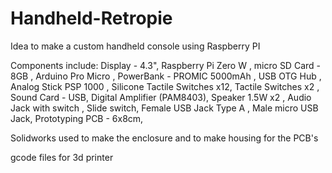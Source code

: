 # Handheld-Retropie
Idea to make a custom handheld console using Raspberry PI 

Components include:
Display - 4.3", 
Raspberry Pi Zero W ,
micro SD Card - 8GB ,
Arduino Pro Micro ,
PowerBank - PROMIC 5000mAh ,
USB OTG Hub ,
Analog Stick PSP 1000 ,
Silicone Tactile Switches x12,
Tactile Switches x2 ,
Sound Card - USB,
Digital Amplifier (PAM8403),
Speaker 1.5W x2 ,
Audio Jack with switch ,
Slide switch,
Female USB Jack Type A ,
Male micro USB Jack, 
Prototyping PCB - 6x8cm,

Solidworks used to make the enclosure and to make housing for the PCB's

gcode files for 3d printer
